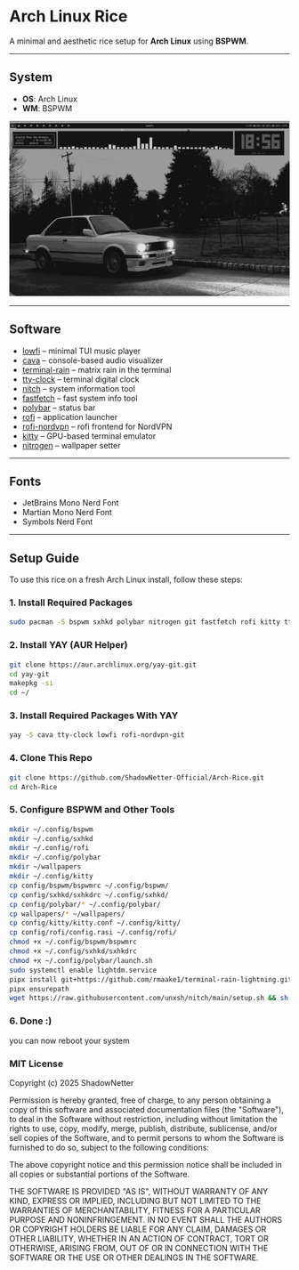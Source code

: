 # Arch Linux Rice

A minimal and aesthetic rice setup for **Arch Linux** using **BSPWM**.

---

## System

- **OS**: Arch Linux  
- **WM**: BSPWM  

![Overview](screenshots/overview.png)

---

## Software

- [lowfi](https://github.com/talwat/lowfi) – minimal TUI music player  
- [cava](https://github.com/karlstav/cava) – console-based audio visualizer  
- [terminal-rain](https://github.com/rmaake1/terminal-rain-lightning) – matrix rain in the terminal  
- [tty-clock](https://github.com/xorg62/tty-clock) – terminal digital clock  
- [nitch](https://github.com/ssleert/nitch) – system information tool  
- [fastfetch](https://github.com/fastfetch-cli/fastfetch) – fast system info tool  
- [polybar](https://github.com/polybar/polybar) – status bar  
- [rofi](https://github.com/davatorium/rofi) – application launcher  
- [rofi-nordvpn](https://github.com/loiccoyle/rofi-nordvpn) – rofi frontend for NordVPN  
- [kitty](https://github.com/kovidgoyal/kitty) – GPU-based terminal emulator  
- [nitrogen](https://github.com/l3ib/nitrogen) – wallpaper setter  

---

## Fonts

- JetBrains Mono Nerd Font  
- Martian Mono Nerd Font  
- Symbols Nerd Font  

---

## Setup Guide

To use this rice on a fresh Arch Linux install, follow these steps:

### 1. Install Required Packages

```bash
sudo pacman -S bspwm sxhkd polybar nitrogen git fastfetch rofi kitty ttf-jetbrains-mono-nerd ttf-martian-mono-nerd ttf-nerd-fonts-symbols lightdm-gtk-greeter brightnessctl pamixer python-pipx
```
### 2. Install YAY (AUR Helper)

```bash
git clone https://aur.archlinux.org/yay-git.git
cd yay-git
makepkg -si
cd ~/
```
### 3. Install Required Packages With YAY

```bash
yay -S cava tty-clock lowfi rofi-nordvpn-git
```

### 4. Clone This Repo

```bash
git clone https://github.com/ShadowNetter-Official/Arch-Rice.git
cd Arch-Rice
```

### 5. Configure BSPWM and Other Tools

```bash
mkdir ~/.config/bspwm
mkdir ~/.config/sxhkd
mkdir ~/.config/rofi
mkdir ~/.config/polybar
mkdir ~/wallpapers
mkdir ~/.config/kitty
cp config/bspwm/bspwmrc ~/.config/bspwm/
cp config/sxhkd/sxhkdrc ~/.config/sxhkd/
cp config/polybar/* ~/.config/polybar/
cp wallpapers/* ~/wallpapers/
cp config/kitty/kitty.conf ~/.config/kitty/
cp config/rofi/config.rasi ~/.config/rofi/
chmod +x ~/.config/bspwm/bspwmrc
chmod +x ~/.config/sxhkd/sxhkdrc
chmod +x ~/.config/polybar/launch.sh
sudo systemctl enable lightdm.service
pipx install git+https://github.com/rmaake1/terminal-rain-lightning.git
pipx ensurepath
wget https://raw.githubusercontent.com/unxsh/nitch/main/setup.sh && sh setup.sh
```

### 6. Done :)

you can now reboot your system

### MIT License

Copyright (c) 2025 ShadowNetter

Permission is hereby granted, free of charge, to any person obtaining a copy
of this software and associated documentation files (the "Software"), to deal
in the Software without restriction, including without limitation the rights
to use, copy, modify, merge, publish, distribute, sublicense, and/or sell
copies of the Software, and to permit persons to whom the Software is
furnished to do so, subject to the following conditions:

The above copyright notice and this permission notice shall be included in all
copies or substantial portions of the Software.

THE SOFTWARE IS PROVIDED "AS IS", WITHOUT WARRANTY OF ANY KIND, EXPRESS OR
IMPLIED, INCLUDING BUT NOT LIMITED TO THE WARRANTIES OF MERCHANTABILITY,
FITNESS FOR A PARTICULAR PURPOSE AND NONINFRINGEMENT. IN NO EVENT SHALL THE
AUTHORS OR COPYRIGHT HOLDERS BE LIABLE FOR ANY CLAIM, DAMAGES OR OTHER
LIABILITY, WHETHER IN AN ACTION OF CONTRACT, TORT OR OTHERWISE, ARISING FROM,
OUT OF OR IN CONNECTION WITH THE SOFTWARE OR THE USE OR OTHER DEALINGS IN THE
SOFTWARE.
